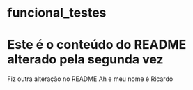 # funcional_testes
# Este é o conteúdo do README alterado pela segunda vez
Fiz outra alteração no README
Ah e meu nome é Ricardo
